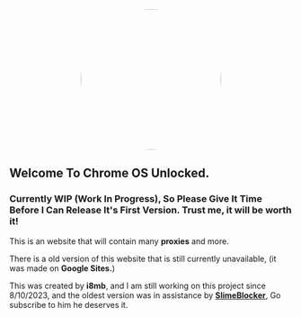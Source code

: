 <p align="center">
<img style="border-radius:100%" height="250px" src="https://raw.githubusercontent.com/i8mb/i8mb.github.io/main/image/Capture.PNG">
<p align="center">

## Welcome To Chrome OS Unlocked.

### Currently WIP (Work In Progress), So Please Give It Time Before I Can Release It's First Version. Trust me, it will be worth it!

This is an website that will contain many **proxies** and more.

There is a old version of this website that is still currently unavailable, (it was made on **Google Sites.**)

This was created by **i8mb**, and I am still working on this project since 8/10/2023, and the oldest version was in assistance by [**SlimeBlocker**](https://www.youtube.com/@slimeblocker), Go subscribe to him he deserves it.
